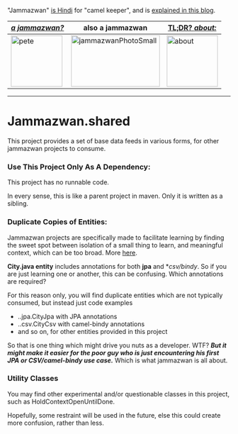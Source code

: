 "Jammazwan" [is Hindi](href="https://books.google.com/books?id=_kWROaer5UsC&amp;pg=PA1138&amp;lpg=PA1138&amp;dq=jammazwan+camel+keeper+hindi&amp;source=bl&amp;ots=7FaF5BXK_F&amp;sig=Cg-U5ORP3dHrFycaCFvo34GdpZ0&amp;hl=en&amp;sa=X&amp;ved=0ahUKEwj8v4OV3YbNAhVjpIMKHSYUB_oQ6AEIHDAA#v=onepage&amp;q=jammazwan%20camel%20keeper%20hindi&amp;f=false) for "camel keeper", and is [explained in this blog](https://betterologist.net/2016/05/jammazwan-projects-for-learning-apache-camel/).

|[**_a jammazwan?_**](https://betterologist.net/2016/06/jammazwan-for-hire/)|also a jammazwan|[TL;DR? _about:_](https://youtu.be/vea51DzmXyA)|
| --- | --- | --- |
|<img class="style-svg" src="https://betterologist.net/wp-content/uploads/2016/05/pete-300x297.jpg" alt="pete" width="116" height="115" />|<img class="style-svg" src="https://betterologist.net/wp-content/uploads/2016/05/jammazwanPhotoSmall.png" alt="jammazwanPhotoSmall" width="200" height="116" />|[<img class="style-svg" src="https://betterologist.net/wp-content/uploads/2016/05/jamzVid1.png" alt="about" width="115" height="115" />](https://youtu.be/vea51DzmXyA)|
---

# Jammazwan.shared

This project provides a set of base data feeds in various forms, for other jammazwan projects to consume.

### Use This Project Only As A Dependency:

This project has no runnable code.

In every sense, this is like a parent project in maven. Only it is written as a sibling.

### Duplicate Copies of Entities:

Jammazwan projects are specifically made to facilitate learning by finding the sweet spot between isolation of a small thing to learn, and meaningful context, which can be too broad. More [here](https://betterologist.net/2016/05/jammazwan-projects-for-learning-apache-camel/).

**City.java entity** includes annotations for both **jpa** and **csv/bindy*. So if you are just learning one or another, this can be confusing. Which annotations are required? 

For this reason only, you will find duplicate entities which are not typically consumed, but instead just code examples
 * ..jpa.CityJpa with JPA annotations
 * ..csv.CityCsv with camel-bindy annotations
 * and so on, for other entities provided in this project

So that is one thing which might drive you nuts as a developer. WTF? **_But it might make it easier for the poor guy who is just encountering his first JPA or CSV/camel-bindy use case._** Which is what jammazwan is all about.

### Utility Classes

You may find other experimental and/or questionable classes in this project, such as HoldContextOpenUntilDone. 

Hopefully, some restraint will be used in the future, else this could create more confusion, rather than less.